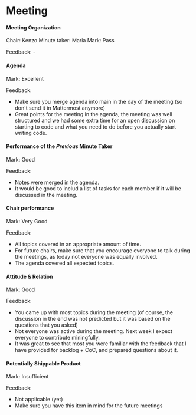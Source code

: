# Meeting

#### Meeting Organization

Chair: Kenzo
Minute taker: Maria
Mark: Pass

Feedback: -


#### Agenda 

Mark: Excellent

Feedback: 
* Make sure you merge agenda into main in the day of the meeting (so don't send it in Mattermost anymore)
* Great points for the meeting in the agenda, the meeting was well structured and we had some extra time
for an open discussion on starting to code and what you need to do before you actually start writing code.


#### Performance of the *Previous* Minute Taker

Mark: Good

Feedback: 
* Notes were merged in the agenda.
* It would be good to includ a list of tasks for each member if it will be discussed in the meeting.


#### Chair performance

Mark: Very Good

Feedback: 
* All topics covered in an appropriate amount of time.
* For future chairs, make sure that you encourage everyone to talk during the meetings, as today not everyone
was equally involved.
* The agenda covered all expected topics.


#### Attitude & Relation

Mark: Good

Feedback: 
* You came up with most topics during the meeting (of course, the discussion in the end was not predicted but it was
based on the questions that you asked)
* Not everyone was active during the meeting. Next week I expect everyone to contribute miningfully.
* It was great to see that most you were familiar with the feedback that I have provided for backlog + CoC, and prepared questions
about it.

#### Potentially Shippable Product

Mark: Insufficient

Feedback: 
* Not applicable (yet)
* Make sure you have this item in mind for the future meetings



